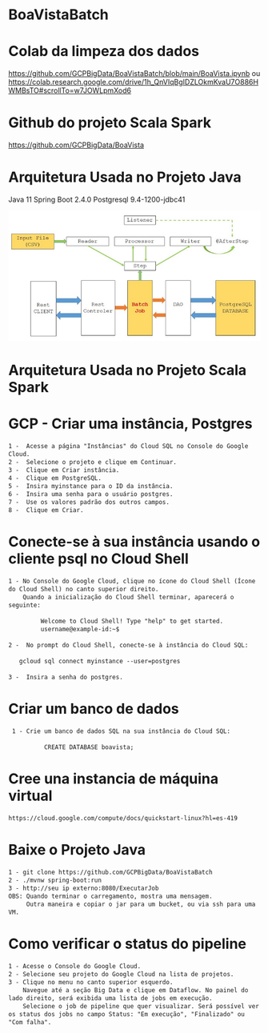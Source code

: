 # BoaVistaBatch

# Colab da limpeza dos dados
https://github.com/GCPBigData/BoaVistaBatch/blob/main/BoaVista.ipynb
ou
https://colab.research.google.com/drive/1h_QnVIqBgIDZLOkmKvaU7O886HWMBsTO#scrollTo=w7JOWLpmXod6

# Github do projeto Scala Spark
https://github.com/GCPBigData/BoaVista


# Arquitetura Usada no Projeto Java
   Java 11
   Spring Boot 2.4.0
   Postgresql 9.4-1200-jdbc41

<img src="./plot/java.png" alt="main"  width=800> 

# Arquitetura Usada no Projeto Scala Spark


# GCP -  Criar uma instância, Postgres 
    
    1 -  Acesse a página "Instâncias" do Cloud SQL no Console do Google Cloud.
    2 -  Selecione o projeto e clique em Continuar.
    3 -  Clique em Criar instância.
    4 -  Clique em PostgreSQL.
    5 -  Insira myinstance para o ID da instância.
    6 -  Insira uma senha para o usuário postgres.
    7 -  Use os valores padrão dos outros campos.
    8 -  Clique em Criar.

# Conecte-se à sua instância usando o cliente psql no Cloud Shell

    1 - No Console do Google Cloud, clique no ícone do Cloud Shell (Ícone do Cloud Shell) no canto superior direito.
        Quando a inicialização do Cloud Shell terminar, aparecerá o seguinte:

             Welcome to Cloud Shell! Type "help" to get started.
             username@example-id:~$

    2 -  No prompt do Cloud Shell, conecte-se à instância do Cloud SQL:
  
       gcloud sql connect myinstance --user=postgres

    3 -  Insira a senha do postgres.

# Criar um banco de dados
  
     1 - Crie um banco de dados SQL na sua instância do Cloud SQL:

              CREATE DATABASE boavista;

# Cree una instancia de máquina virtual
    https://cloud.google.com/compute/docs/quickstart-linux?hl=es-419

# Baixe o Projeto Java
  
    1 - git clone https://github.com/GCPBigData/BoaVistaBatch
    2 - ./mvnw spring-boot:run
    3 - http://seu ip externo:8080/ExecutarJob
    OBS: Quando terminar o carregamento, mostra uma mensagem.
         Outra maneira e copiar o jar para um bucket, ou via ssh para uma VM.

# Como verificar o status do pipeline

    1 - Acesse o Console do Google Cloud.
    2 - Selecione seu projeto do Google Cloud na lista de projetos.
    3 - Clique no menu no canto superior esquerdo.
        Navegue até a seção Big Data e clique em Dataflow. No painel do lado direito, será exibida uma lista de jobs em execução.
        Selecione o job de pipeline que quer visualizar. Será possível ver os status dos jobs no campo Status: "Em execução", "Finalizado" ou "Com falha".

      
  

  
 

